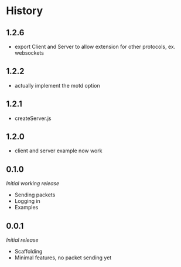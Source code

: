 History
====

## 1.2.6
* export Client and Server to allow extension for other protocols, ex. websockets

## 1.2.2

* actually implement the motd option

## 1.2.1

* createServer.js

## 1.2.0

* client and server example now work


## 0.1.0
*Initial working release*

- Sending packets
- Logging in
- Examples


## 0.0.1
*Initial release*
- Scaffolding
- Minimal features, no packet sending yet
